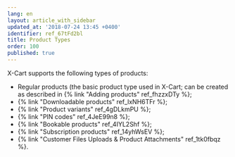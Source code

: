 ```yaml
---
lang: en
layout: article_with_sidebar
updated_at: '2018-07-24 13:45 +0400'
identifier: ref_67tFd2bl
title: Product Types
order: 100
published: true
---
```

X-Cart supports the following types of products:

*   Regular products (the basic product type used in X-Cart; can be created as described in {% link "Adding products" ref_fhzzxDTy %};
*   {% link "Downloadable products" ref_lxNH6TFr %}; 
*   {% link "Product variants" ref_4gDLkmPU %};
*   {% link "PIN codes" ref_4JeE99n8 %};
*   {% link "Bookable products" ref_4IYL2Shf %};
*   {% link "Subscription products" ref_14yhWsEV %};
*   {% link "Customer Files Uploads &amp; Product Attachments" ref_1tk0fbqz %}.
